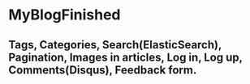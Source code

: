 # MyBlogFinished

## Tags, Categories, Search(ElasticSearch), Pagination, Images in articles, Log in, Log up, Comments(Disqus), Feedback form.
